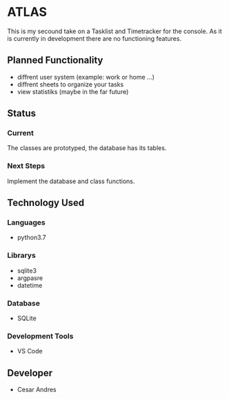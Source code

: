 # ATLAS

This is my secound take on a Tasklist and Timetracker for the console.
As it is currently in development there are no functioning features.


## Planned Functionality
- diffrent user system (example: work or home ...)
- diffrent sheets to organize your tasks
- view statistiks (maybe in the far future)


## Status
### Current
The classes are prototyped, the database has its tables.

### Next Steps
Implement the database and class functions.


## Technology Used
### Languages
- python3.7

### Librarys
- sqlite3
- argpasre
- datetime

### Database
- SQLite

### Development Tools
- VS Code


## Developer
- Cesar Andres



